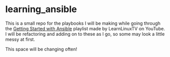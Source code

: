 # learning_ansible

This is a small repo for the playbooks I will be making while going through the [Getting Started with Ansible](https://www.youtube.com/playlist?list=PLT98CRl2KxKEUHie1m24-wkyHpEsa4Y70) playlist made by LearnLinuxTV on YouTube. I will be refactoring and adding on to these as I go, so some may look a little messy at first. 

This space will be changing often!
